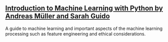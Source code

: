 ## [Introduction to Machine Learning with Python by Andreas Müller and Sarah Guido](https://github.com/niklaust/Machine_Learning/blob/main/Introduction_to_Machine_Learning_notebook_of_niklaust.ipynb)

A guide to machine learning and important aspects of the machine learning processing such as feature engineering and ethical considerations.
